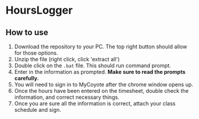 # HoursLogger

## How to use
1. Download the repository to your PC. The top right button should allow for those options.
2. Unzip the file (right click, click 'extract all')
3. Double click on the `.bat` file. This should run command prompt.
4. Enter in the information as prompted. **Make sure to read the prompts carefully.**
5. You will need to sign in to MyCoyote after the chrome window opens up. 
6. Once the hours have been entered on the timesheet, double check the information, and correct necessary things.
7. Once you are sure all the information is correct, attach your class schedule and sign.
